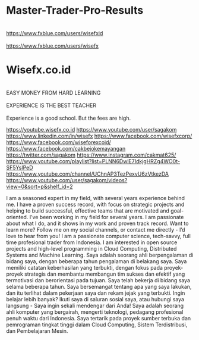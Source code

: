 # Master-Trader-Pro-Results

<br> https://www.fxblue.com/users/wisefxid </br>
<br> https://www.fxblue.com/users/wisefx </br>


<h1> Wisefx.co.id </h1> 


<br> EASY MONEY FROM HARD LEARNING </br>
<br> EXPERIENCE IS THE BEST TEACHER </br>
<br> Experience is a good school. But the fees are high. </br>

https://youtube.wisefx.co.id
https://www.youtube.com/user/sagakom
https://www.linkedin.com/in/wisefx
https://www.facebook.com/wisefxcorp/
https://www.facebook.com/wiseforexcoid/
https://www.facebook.com/cakbejokemayangan
https://twitter.com/sagakom
https://www.instagram.com/cakmat625/
https://www.youtube.com/playlist?list=PLNN6DwlE7IdkjgHRZg4WO0t-SF5YslPeD
https://www.youtube.com/channel/UChnAP3TezPexvU6zVtkezDA
https://www.youtube.com/user/sagakom/videos?view=0&sort=p&shelf_id=2

I am a seasoned expert in my field, with several years experience behind me. 
I have a proven success record, with focus on strategic projects and helping to build successful, 
effective teams that are motivated and goal-oriented.
I’ve been working in my field for several years.
I am passionate about what I do, and it shows in my work and proven track record.
Want to learn more? Follow me on my social channels, or contact me directly - I’d love to hear from you!
I am a passionate computer science, tech-savvy, full time profesional trader from Indonesia. 
I am interested in open source projects and high-level programming in Cloud Computing, 
Distributed Systems and Machine Learning.
Saya adalah seorang ahli berpengalaman di bidang saya, dengan beberapa tahun pengalaman di belakang saya.
Saya memiliki catatan keberhasilan yang terbukti, dengan fokus pada proyek-proyek strategis dan membantu membangun tim sukses dan efektif yang termotivasi dan berorientasi pada tujuan.
Saya telah bekerja di bidang saya selama beberapa tahun.
Saya bersemangat tentang apa yang saya lakukan, dan itu terlihat dalam pekerjaan saya dan rekam jejak yang terbukti.
Ingin belajar lebih banyak? Ikuti saya di saluran sosial saya, atau hubungi saya langsung - Saya ingin sekali mendengar dari Anda!
Saya adalah seorang ahli komputer yang bergairah, mengerti teknologi, pedagang profesional penuh waktu dari Indonesia. Saya tertarik pada proyek sumber terbuka dan pemrograman tingkat tinggi dalam Cloud Computing, Sistem Terdistribusi, dan Pembelajaran Mesin.


